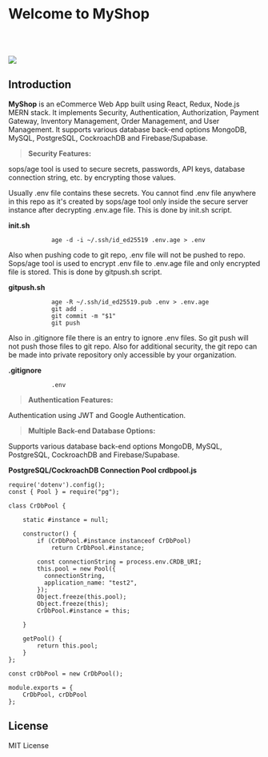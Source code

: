Welcome to MyShop
=================

<br>
<br>

[![](https://www.paypalobjects.com/en_US/i/btn/btn_donateCC_LG.gif)](https://www.paypal.com/cgi-bin/webscr?cmd=_s-xclick&hosted_button_id=H4V87SN5M2GG2)

Introduction
-------------

**MyShop** is an eCommerce Web App built using React, Redux, Node.js MERN stack. It implements Security, Authentication, Authorization, Payment Gateway, Inventory Management, Order Management, and User Management. It supports various database back-end options MongoDB, MySQL, PostgreSQL, CockroachDB and Firebase/Supabase.

> **Security Features:**

sops/age tool is used to secure secrets, passwords, API keys, database connection string, etc. by encrypting those values.

Usually .env file contains these secrets. You cannot find .env file anywhere in this repo as it's created by sops/age tool only inside the secure server instance after decrypting .env.age file. This is done by init.sh script.

**init.sh**
                    
                age -d -i ~/.ssh/id_ed25519 .env.age > .env
                
Also when pushing code to git repo, .env file will not be pushed to repo. Sops/age tool is used to encrypt .env file to .env.age file and only encrypted file is stored. This is done by gitpush.sh script.

**gitpush.sh**
                    
                age -R ~/.ssh/id_ed25519.pub .env > .env.age
                git add .
                git commit -m "$1"
                git push

Also in .gitignore file there is an entry to ignore .env files. So git push will not push those files to git repo. Also for additional security, the git repo can be made into private repository only accessible by your organization.

**.gitignore**

                .env

> **Authentication Features:**

Authentication using JWT and Google Authentication.

> **Multiple Back-end Database Options:**

Supports various database back-end options MongoDB, MySQL, PostgreSQL, CockroachDB and Firebase/Supabase.

**PostgreSQL/CockroachDB Connection Pool crdbpool.js**

```
require('dotenv').config();
const { Pool } = require("pg");

class CrDbPool {

    static #instance = null;

    constructor() {
        if (CrDbPool.#instance instanceof CrDbPool)
            return CrDbPool.#instance;

        const connectionString = process.env.CRDB_URI;
        this.pool = new Pool({
          connectionString,
          application_name: "test2",
        });
        Object.freeze(this.pool);
        Object.freeze(this);
        CrDbPool.#instance = this;

    }

    getPool() {
        return this.pool;
    }
};

const crDbPool = new CrDbPool();

module.exports = {
    CrDbPool, crDbPool
};
```
License
-------------

MIT License
